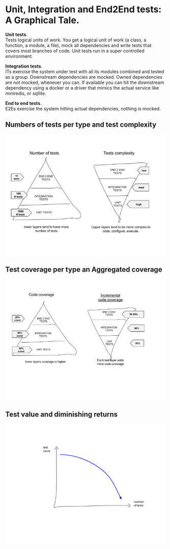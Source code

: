 # Unit, Integration and End2End tests: A Graphical Tale.

**Unit tests**.  
Tests logical units of work. You get a logical unit of work (a class, a function, a module, a file), mock all dependencies and write tests that covers most branches of code. Unit tests run in a super controlled environment.

**Integration tests**.   
ITs exercise the system under test with all its modules combined and tested as a group.
Downstream dependencies are mocked.
Owned dependencies are not mocked, whenever you can. If available you can hit the downstream dependency using a docker or a driver that mimics the actual service like miniredis, or sqllite.

**End to end tests**.   
E2Es exercise the system hitting actual dependencies, nothing is mocked.

## Numbers of tests per type and test complexity
![](https://github.com/vazquezger/papers/blob/master/figures/testsgraphicstale_numoftests.png)

## Test coverage per type an Aggregated coverage
![](https://github.com/vazquezger/papers/blob/master/figures/testsgraphicstale_codecoverage.png)

## Test value and diminishing returns
![](https://github.com/vazquezger/papers/blob/master/figures/testsgraphicstale_testvalue.png)


